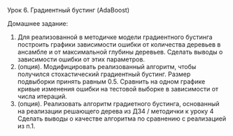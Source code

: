 Урок 6. Градиентный бустинг (AdaBoost)

Домашнее задание:
1. Для реализованной в методичке модели градиентного бустинга построить графики зависимости ошибки от количества деревьев в ансамбле и от максимальной глубины деревьев. Сделать выводы о зависимости ошибки от этих параметров.
2. (опция). Модифицировать реализованный алгоритм, чтобы получился стохастический градиентный бустинг. Размер подвыборки принять равным 0.5. Сравнить на одном графике кривые изменения ошибки на тестовой выборке в зависимости от числа итераций.
3. (опция). Реализовать алгоритм градиетного бустинга, основанный на реализации решающего дерева из ДЗ4 / методички к уроку 4 Сделать выводы о качестве алгоритма по сравнению с реализацией из п.1.
